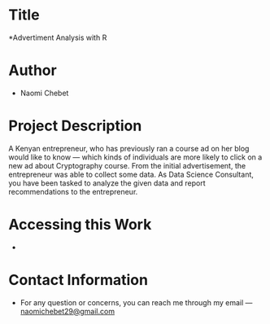 # Title
*Advertiment Analysis with R

# Author
* Naomi Chebet

# Project Description
A Kenyan entrepreneur, who has previously ran a course ad on her blog would like to know — which kinds of individuals are more likely to click on a new ad about Cryptography course. From the initial advertisement, the entrepreneur was able to collect some data. As Data Science Consultant, you have been tasked to analyze the given data and report recommendations to the entrepreneur.

# Accessing this Work
* 

# Contact Information
* For any question or concerns, you can reach me through my email — naomichebet29@gmail.com

